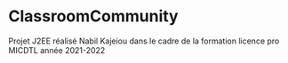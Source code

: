 # ClassroomCommunity

Projet J2EE réalisé Nabil Kajeiou dans le cadre de la formation licence pro MICDTL année 2021-2022
